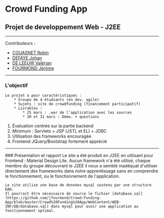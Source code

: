 # Crowd Funding App

## Projet de developpement Web - J2EE

- - -

Contributeurs :
* [COUASNET Robin](http://github.com/rcouasnet)
* [DEFAYE Johan](https://github.com/jdefaye)
* [DE LEEUW Valérian](http://github.com/vdeleeuw)
* [FOURMOND Jérôme](https://github.com/jfourmond)

- - -

### L'objectif

	Le projet a pour caractéristiques :
		* Groupe de 4 étudiants (en dev. agile)
		* Sujets : site de crowdfunding (financement participatif)
		* Livrables :
			* 25 mars : .war de l’application avec les sources
			* 30 et 31 mars : Démo. + questions

1. Évaluation centrée sur la partie backend
2. Minimum : Servlets + JSP (JSTL et EL) + JDBC
3. Utilisation des frameworks encouragée
4. Frontend JQuery/Bootstrap fortement apprécié

---

### Présentation et rapport
	Le site a été produit en J2EE en utilisant pour Frontend : Material Design Lite. Aucun framework n'a été utilisé, chaque membre du groupe découvrant le J2EE il nous a semblé inadéquat d'utiliser directement des frameworks dans notre apprentissage sans en comprendre le fonctionnement, ou le fonctionnement de l'application.

	Le site utilise une base de données mysql soutenu par une structure DAO.
	Il pourrait être nécessaire de source le fichier [database.sql](https://github.com/jfourmond/Crowd-Funding-App/blob/master/Crowd%20Funding%20App/WebContent/WEB-INF/DB/database.sql) dans mysql pour avoir une application au fonctionnement optimal.
